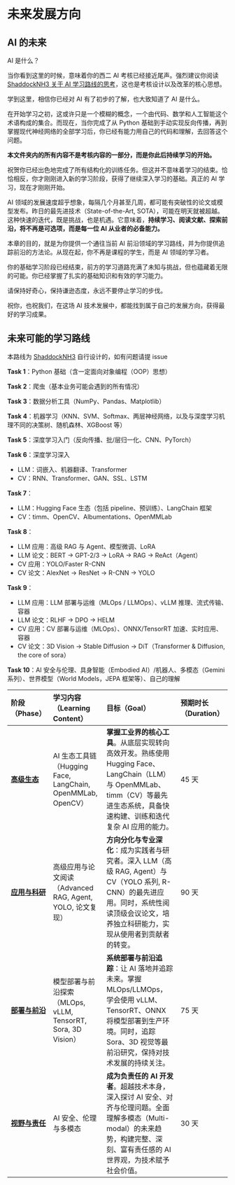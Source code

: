 # 未来发展方向

## AI 的未来

AI 是什么？

当你看到这里的时候，意味着你的西二 AI 考核已经接近尾声。强烈建议你阅读 [ShaddockNH3 关于 AI 学习路线的思考](https://shaddocknh3.github.io/p/%E6%9C%89%E5%85%B3ai%E5%AD%A6%E4%B9%A0%E8%B7%AF%E7%BA%BF%E7%9A%84%E6%80%9D%E8%80%83/)，这也是考核设计以及改革的核心思想。

学到这里，相信你已经对 AI 有了初步的了解，也大致知道了 AI 是什么。

在开始学习之初，这或许只是一个模糊的概念，一个由代码、数学和人工智能这个术语构成的集合。而现在，当你完成了从 Python 基础到手动实现反向传播，再到掌握现代神经网络的全部学习后，你已经有能力用自己的代码和理解，去回答这个问题。

**本文件夹内的所有内容不是考核内容的一部分，而是你此后持续学习的开始。**

祝贺你已经出色地完成了所有结构化的训练任务。但这并不意味着学习的结束。恰恰相反，你才刚刚进入新的学习阶段，获得了继续深入学习的基础。真正的 AI 学习，现在才刚刚开始。

AI 领域的发展速度超乎想象，每隔几个月甚至几周，都可能有突破性的论文或模型发布。昨日的最先进技术（State-of-the-Art, SOTA），可能在明天就被超越。这种快速的迭代，既是挑战，也是机遇。它意味着，**持续学习、阅读文献、探索前沿，将不再是可选项，而是每一位 AI 从业者的必备能力。**

本章的目的，就是为你提供一个通往当前 AI 前沿领域的学习路线，并为你提供追踪前沿的方法论。从现在起，你不再是课程的学生，而是 AI 领域的学习者。

你的基础学习阶段已经结束，前方的学习道路充满了未知与挑战，但也蕴藏着无限的可能。你已经掌握了扎实的基础知识和有效的学习能力。

请保持好奇心，保持谦逊态度，永远不要停止学习的步伐。

祝你，也祝我们，在这场 AI 技术发展中，都能找到属于自己的发展方向，获得最好的学习成果。

## 未来可能的学习路线

本路线为 [ShaddockNH3](https://github.com/ShaddockNH3) 自行设计的，如有问题请提 issue

**Task 1**：Python 基础（含一定面向对象编程（OOP）思想）

**Task 2**：爬虫（基本业务可能会遇到的所有情况）

**Task 3**：数据分析工具（NumPy、Pandas、Matplotlib）

**Task 4**：机器学习（KNN、SVM、Softmax、两层神经网络，以及与深度学习机理不同的决策树、随机森林、XGBoost 等）

**Task 5**：深度学习入门（反向传播、批/层归一化、CNN、PyTorch）

**Task 6**：深度学习深入

- LLM：词嵌入、机器翻译、Transformer
- CV：RNN、Transformer、GAN、SSL、LSTM

**Task 7**：

- LLM：Hugging Face 生态（包括 pipeline、预训练）、LangChain 框架
- CV：timm、OpenCV、Albumentations、OpenMMLab

**Task 8**：

- LLM 应用：高级 RAG 与 Agent、模型微调、LoRA
- LLM 论文：BERT -> GPT-2/3 -> LoRA -> RAG -> ReAct（Agent）
- CV 应用：YOLO/Faster R-CNN
- CV 论文：AlexNet -> ResNet -> R-CNN -> YOLO

**Task 9**：

- LLM 应用：LLM 部署与运维（MLOps / LLMOps）、vLLM 推理、流式传输、容器
- LLM 论文：RLHF -> DPO -> HELM
- CV 应用：CV 部署与运维（MLOps）、ONNX/TensorRT 加速、实时应用、容器
- CV 论文：3D Vision -> Stable Diffusion -> DiT（Transformer & Diffusion, the core of sora）

**Task 10**：AI 安全与伦理、具身智能（Embodied AI）/机器人、多模态（Gemini 系列）、世界模型（World Models，JEPA 框架等）、自己的理解

| 阶段（Phase） | 学习内容（Learning Content） | 目标（Goal） | 预期时长（Duration） |
| :--- | :--- | :--- | :--- |
| **[高级生态](task7.md)** | AI 生态工具链（Hugging Face, LangChain, OpenMMLab, OpenCV） | **掌握工业界的核心工具**。从底层实现转向高效开发。熟练使用 Hugging Face、LangChain（LLM）与 OpenMMLab、timm（CV）等最先进生态系统，具备快速构建、训练和迭代复杂 AI 应用的能力。 | 45 天 |
| **[应用与科研](task8.md)** | 高级应用与论文阅读（Advanced RAG, Agent, YOLO, 论文复现） | **方向分化与专业深化**：成为实践者与研究者。深入 LLM（高级 RAG, Agent）与 CV（YOLO 系列, R-CNN）的最先进应用。同时，系统性阅读顶级会议论文，培养独立科研能力，实现从使用者到贡献者的转变。 | 90 天 |
| **[部署与前沿](task9.md)** | 模型部署与前沿探索（MLOps, vLLM, TensorRT, Sora, 3D Vision） | **系统部署与前沿追踪**：让 AI 落地并追踪未来。掌握 MLOps/LLMOps，学会使用 vLLM、TensorRT、ONNX 将模型部署到生产环境。同时，追踪 Sora、3D 视觉等最前沿研究，保持对技术发展的持续关注。 | 75 天 |
| **[视野与责任](task10.md)** | AI 安全、伦理与多模态 | **成为负责任的 AI 开发者**。超越技术本身，深入探讨 AI 安全、对齐与伦理问题。全面理解多模态（Multi-modal）的未来趋势，构建完整、深刻、富有责任感的 AI 世界观，为技术赋予社会价值。 | 30 天 |
